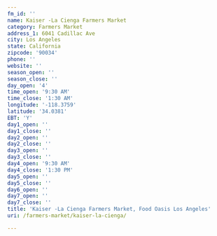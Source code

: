 ```yaml
---
fm_id: ''
name: Kaiser -La Cienga Farmers Market
category: Farmers Market
address_1: 6041 Cadillac Ave
city: Los Angeles
state: California
zipcode: '90034'
phone: ''
website: ''
season_open: ''
season_close: ''
day_open: '4'
time_open: '9:30 AM'
time_close: '1:30 AM'
longitude: '-118.3759'
latitude: '34.0381'
EBT: 'Y'
day1_open: ''
day1_close: ''
day2_open: ''
day2_close: ''
day3_open: ''
day3_close: ''
day4_open: '9:30 AM'
day4_close: '1:30 PM'
day5_open: ''
day5_close: ''
day6_open: ''
day7_open: ''
day7_close: ''
title: 'Kaiser -La Cienga Farmers Market, Food Oasis Los Angeles'
uri: /farmers-market/kaiser-la-cienga/

---
```

